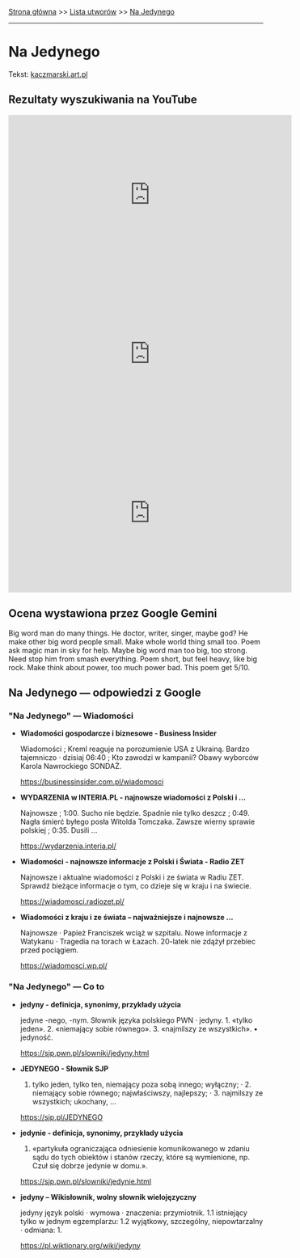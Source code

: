 [Strona główna](../index.md) >> [Lista utworów](../list.md) >> [Na Jedynego](316.md)

---

# Na Jedynego

Tekst: [kaczmarski.art.pl](https://www.kaczmarski.art.pl/tworczosc/wiersze/na-jedynego/)

## Rezultaty wyszukiwania na YouTube

<iframe width="560" height="315" src="https://www.youtube.com/embed/El7nz28ylPo?si=IdontcarewhotheIRSsendsImnotpayingtaxes" title="YouTube video player" frameborder="0" allow="accelerometer; autoplay; clipboard-write; encrypted-media; gyroscope; picture-in-picture; web-share" referrerpolicy="strict-origin-when-cross-origin" allowfullscreen></iframe>

<iframe width="560" height="315" src="https://www.youtube.com/embed/gxBqxAa5h6s?si=IdontcarewhotheIRSsendsImnotpayingtaxes" title="YouTube video player" frameborder="0" allow="accelerometer; autoplay; clipboard-write; encrypted-media; gyroscope; picture-in-picture; web-share" referrerpolicy="strict-origin-when-cross-origin" allowfullscreen></iframe>

<iframe width="560" height="315" src="https://www.youtube.com/embed/cz2VnOOHcmY?si=IdontcarewhotheIRSsendsImnotpayingtaxes" title="YouTube video player" frameborder="0" allow="accelerometer; autoplay; clipboard-write; encrypted-media; gyroscope; picture-in-picture; web-share" referrerpolicy="strict-origin-when-cross-origin" allowfullscreen></iframe>

## Ocena wystawiona przez Google Gemini

Big word man do many things. He doctor, writer, singer, maybe god? He make other big word people small. Make whole world thing small too. Poem ask magic man in sky for help. Maybe big word man too big, too strong. Need stop him from smash everything. Poem short, but feel heavy, like big rock. Make think about power, too much power bad. This poem get 5/10.


## Na Jedynego — odpowiedzi z Google

### "Na Jedynego" — Wiadomości

- **Wiadomości gospodarcze i biznesowe - Business Insider**

    Wiadomości ; Kreml reaguje na porozumienie USA z Ukrainą. Bardzo tajemniczo · dzisiaj 06:40 ; Kto zawodzi w kampanii? Obawy wyborców Karola Nawrockiego SONDAŻ. 

   <https://businessinsider.com.pl/wiadomosci>
- **WYDARZENIA w INTERIA.PL - najnowsze wiadomości z Polski i ...**

    Najnowsze ; 1:00. Sucho nie będzie. Spadnie nie tylko deszcz ; 0:49. Nagła śmierć byłego posła Witolda Tomczaka. Zawsze wierny sprawie polskiej ; 0:35. Dusili ... 

   <https://wydarzenia.interia.pl/>
- **Wiadomości - najnowsze informacje z Polski i Świata - Radio ZET**

    Najnowsze i aktualne wiadomości z Polski i ze świata w Radiu ZET. Sprawdź bieżące informacje o tym, co dzieje się w kraju i na świecie. 

   <https://wiadomosci.radiozet.pl/>
- **Wiadomości z kraju i ze świata – najważniejsze i najnowsze ...**

    Najnowsze · Papież Franciszek wciąż w szpitalu. Nowe informacje z Watykanu · Tragedia na torach w Łazach. 20-latek nie zdążył przebiec przed pociągiem. 

   <https://wiadomosci.wp.pl/>

### "Na Jedynego" — Co to

- **jedyny - definicja, synonimy, przykłady użycia**

    jedyne -nego, -nym. Słownik języka polskiego PWN · jedyny. 1. «tylko jeden». 2. «niemający sobie równego». 3. «najmilszy ze wszystkich». • jedyność. 

   <https://sjp.pwn.pl/slowniki/jedyny.html>
- **JEDYNEGO - Słownik SJP**

    1. tylko jeden, tylko ten, niemający poza sobą innego; wyłączny; · 2. niemający sobie równego; najwłaściwszy, najlepszy; · 3. najmilszy ze wszystkich; ukochany, ... 

   <https://sjp.pl/JEDYNEGO>
- **jedynie - definicja, synonimy, przykłady użycia**

    1. «partykuła ograniczająca odniesienie komunikowanego w zdaniu sądu do tych obiektów i stanów rzeczy, które są wymienione, np. Czuł się dobrze jedynie w domu.». 

   <https://sjp.pwn.pl/slowniki/jedynie.html>
- **jedyny – Wikisłownik, wolny słownik wielojęzyczny**

    jedyny język polski  · wymowa · znaczenia: przymiotnik. 1.1 istniejący tylko w jednym egzemplarzu: 1.2 wyjątkowy, szczególny, niepowtarzalny · odmiana: 1. 

   <https://pl.wiktionary.org/wiki/jedyny>

